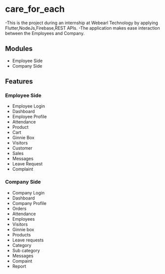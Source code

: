 # care_for_each

-This is the project during an internship at Webearl Technology by applying Flutter,NodeJs,Firebase,REST APIs.
-The application makes ease interaction between the Employees and Company.

## Modules
- Employee Side
-  Company Side

## Features
### Employee Side
  - Employee Login
  - Dashboard
  - Employee Profile
  - Attendance
  - Product
  - Cart
  - Ginnie Box
  - Visitors
  - Customer
  - Sales
  - Messages
  - Leave Request
  - Complaint
### Company Side
  - Company Login
  - Dashboard
  - Company Profile
  - Orders
  - Attendance
  - Employees
  - Visitors
  - Ginnie box
  - Products
  - Leave requests
  - Category
  - Sub category
  - Messages
  - Compaint
  - Report
